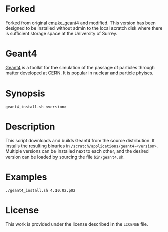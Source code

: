 # Forked
Forked from original [cmake_geant4](https://github.com/wdconinc/cmake_geant4) and modified.
This version has been designed to be installed without admin to the local scratch disk where there is sufficient storage space at the University of Surrey.

# Geant4
[Geant4](https://cern.ch/geant4/) is a toolkit for the simulation of the passage of particles through matter developed at CERN. It is popular in nuclear and particle phyiscs.

# Synopsis

```
geant4_install.sh <version>
```

# Description

This script downloads and builds Geant4 from the source distribution. It installs the resulting binaries in `/scratch/applications/geant4-<version>`. 
Multiple versions can be installed next to each other, and the desired version can be loaded by sourcing the file `bin/geant4.sh`.

# Examples

```
./geant4_install.sh 4.10.02.p02
```

# License

This work is provided under the license described in the `LICENSE` file.
